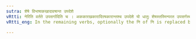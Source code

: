 ```yaml
---
sutra: शेषे विभाषाकखादावषान्त उपदेशे
vRtti: नेरिति वर्तते उपसर्गादिति च । अककारखकारादिरषकारान्तश्च उपदेशे यो धातुः शेषस्तस्मिन्परत उपसर्गस्थान्निमित्तादुत्तरस्य नेर्नकारस्य विभाषा णकार आदेशो भवति ॥
vRtti_eng: In the remaining verbs, optionally the नि of नि is replaced by ण, when it is preceded by an _upasarga_ competent to cause the change; provided that, in the original enunciation, the verb has not an initial क or ख, nor ends with ष ॥

---
```

